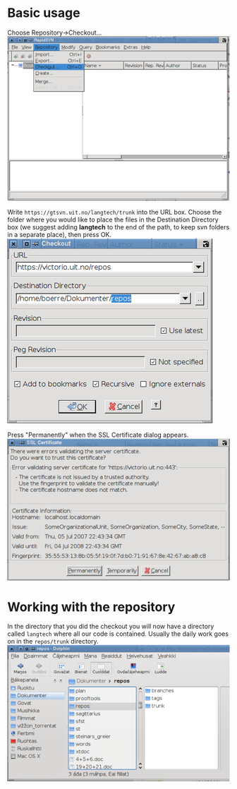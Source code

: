 Basic usage
===========

Choose Repository-&gt;Checkout...
![checkout menu item](images/rapidsvn2.png)

Write `https://gtsvn.uit.no/langtech/trunk` into the URL box. Choose the
folder where you would like to place the files in the Destination
Directory box (we suggest adding **langtech** to the end of the path, to
keep svn folders in a separate place), then press OK.
![RapidSVN checkout dialog](images/rapidsvn3.png)

Press "Permanently" when the SSL Certificate dialog appears.
![SSL Certificate dialog](images/rapidsvn4.png)

Working with the repository
===========================

In the directory that you did the checkout you will now have a directory
called `langtech` where all our code is contained. Usually the daily
work goes on in the `repos/trunk` directory.
![View of repos map](images/rapidsvn5.png)
